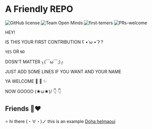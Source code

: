# A Friendly REPO

![GitHub license](https://img.shields.io/github/license/Ayahelmaoui/5pp.svg)
![Team Open Minds](https://img.shields.io/badge/Members%20of-Team%20Open%20Minds-blue.svg?color=0099CC)
![first-temers](https://img.shields.io/badge/first--timers-friendly-hotpink)
![PRs-welcome](https://img.shields.io/badge/Pull%20Requests-Welcome-success)


HEY! 

IS THIS YOUR FIRST CONTRIBUTION ʕ •̀ ω •́ ʔ ?

``YES`` OR ``NO``

DOSN'T MATTER ╮(￣ω￣;)╭

JUST ADD SOME LINES IF YOU WANT AND YOUR NAME

YA WELCOME :hatched_chick: :cherries: :sparkles:  

NOW GOOOO \(★ω★)/  :point_down: :point_down: 




## Friends :busts_in_silhouette::heart: 

:star: hi  there	(・∀・)ノ this is an example
[Doha helmaoui](https://github.com/Doha-Helmaoui)


